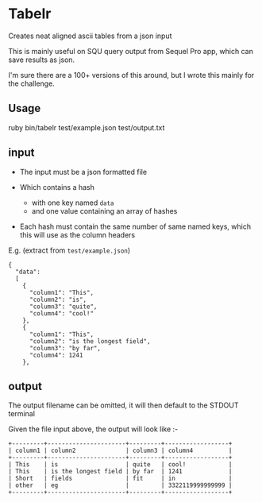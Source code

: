 Tabelr
======

Creates neat aligned ascii tables from a json input

This is mainly useful on SQU query output from Sequel Pro app, which can save results as json.

I'm sure there are a 100+ versions of this around, but I wrote this mainly for the challenge.


Usage
-----

  ruby bin/tabelr test/example.json test/output.txt


input
-----

- The input must be a json formatted file

- Which contains a hash
  - with one key named `data`
  - and one value containing an array of hashes

- Each hash must contain the same number of same named keys, which this will use as the column headers

E.g. (extract from `test/example.json`)

    {
      "data":
      [
        {
          "column1": "This",
          "column2": "is",
          "column3": "quite",
          "column4": "cool!"
        },
        {
          "column1": "This",
          "column2": "is the longest field",
          "column3": "by far",
          "column4": 1241
        },

output
------

The output filename can be omitted, it will then default to the STDOUT terminal

Given the file input above, the output will look like :-

    +---------+----------------------+---------+------------------+
    | column1 | column2              | column3 | column4          |
    +---------+----------------------+---------+------------------+
    | This    | is                   | quite   | cool!            |
    | This    | is the longest field | by far  | 1241             |
    | Short   | fields               | fit     | in               |
    | other   | eg                   |         | 3322119999999999 |
    +---------+----------------------+---------+------------------+


